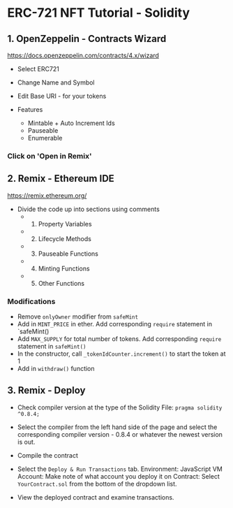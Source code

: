# ERC-721 NFT Tutorial - Solidity

## 1. OpenZeppelin - Contracts Wizard

https://docs.openzeppelin.com/contracts/4.x/wizard

- Select ERC721

- Change Name and Symbol
- Edit Base URI - for your tokens
- Features
  - Mintable + Auto Increment Ids
  - Pauseable
  - Enumerable

### Click on 'Open in Remix'

## 2. Remix - Ethereum IDE

https://remix.ethereum.org/

- Divide the code up into sections using comments
  - 1. Property Variables
  - 2. Lifecycle Methods
  - 3. Pauseable Functions
  - 4. Minting Functions
  - 5. Other Functions

### Modifications

- Remove `onlyOwner` modifier from `safeMint`
- Add in `MINT_PRICE` in ether. Add corresponding `require` statement in `safeMint()
- Add `MAX_SUPPLY` for total number of tokens. Add corresponding `require` statement in `safeMint()`
- In the constructor, call `_tokenIdCounter.increment()` to start the token at 1
- Add in `withdraw()` function

## 3. Remix - Deploy

- Check compiler version at the type of the Solidity File:
  `pragma solidity ^0.8.4;`

- Select the compiler from the left hand side of the page and select the corresponding compiler version - 0.8.4 or whatever the newest version is out.

- Compile the contract

- Select the `Deploy & Run Transactions` tab.
  Environment: JavaScript VM
  Account: Make note of what account you deploy it on
  Contract: Select `YourContract.sol` from the bottom of the dropdown list.

- View the deployed contract and examine transactions.

